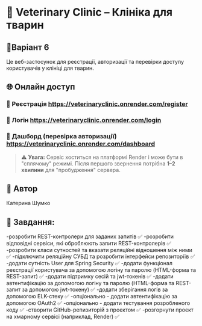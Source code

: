 # 🐾 Veterinary Clinic – Клініка для тварин

## 🦉Варіант 6 
Це веб-застосунок для реєстрації, авторизації та перевірки доступу користувачів у клініці для тварин.

## 🌐 Онлайн доступ

### 🔗 Реєстрація https://veterinaryclinic.onrender.com/register
### 🔗 Логін https://veterinaryclinic.onrender.com/login
### 🔗 Дашборд (перевірка авторизації) https://veterinaryclinic.onrender.com/dashboard

> ⚠️ **Увага:** Сервіс хоститься на платформі Render і може бути в "сплячому" режимі. Після першого звернення потрібна **1–2 хвилини** для "пробудження" сервера.


## 📎 Автор

Катерина Шумко

## 👐 Завдання:

-розробити REST-контролери для заданих запитів ✅ 
-розробити відповідні сервіси, які оброблюють запити REST-контролерів ✅ 
-розробити класи сутностей та вказати реляційні відношення між ними ✅ 
-підключити реляційну СУБД та розробити інтерфейси репозиторіїв ✅ 
-додати сутність User для Spring Security ✅ 
-додати функціонал реєстрації користувача за допомогою логіну та паролю (HTML-форма та REST-запит) ✅ 
-додати підтримку сесій та jwt-токенів ✅ 
-додати автентифікацію за допомогою логіну та паролю (HTML-форма та REST-запит за допомогою jwt-токену) ✅ 
-додати зберігання логів за допомогою ELK-стеку ✅ 
-опціонально - додати автентифікацію за допомогою OAuth2 ✅ 
-опціонально - додати тестування розробленого коду ✅ 
-створити GitHub-репизиторій з проєктом ✅ 
-розгорнути проєкт на хмарному сервісі (наприклад, Render) ✅ 
